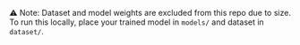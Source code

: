 
⚠️ Note: Dataset and model weights are excluded from this repo due to size. 
To run this locally, place your trained model in `models/` and dataset in `dataset/`.

